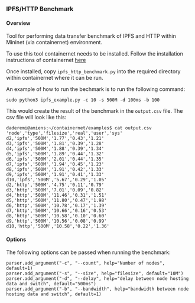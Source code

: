 ### IPFS/HTTP Benchmark

#### Overview

Tool for performing data transfer benchmark of IPFS and HTTP within Mininet (via containernet) environment.

To use this tool containernet needs to be installed. Follow the installation instructions of containernet [here](https://containernet.github.io/#installation)

Once installed, copy `ipfs_http_benchmark.py` into the required directory within containernet where it can be run.

An example of how to run the bechmark is to run the following command:

```
sudo python3 ipfs_example.py -c 10 -s 500M -d 100ms -b 100
```

This would create the result of the benchmark in the `output.csv` file. The csv file will look like this:

```
daderemi@amiens:~/containernet/examples$ cat output.csv
'node','type','filesize','real','user','sys'
d2,'ipfs','500M','1.77','0.43','1.21'
d3,'ipfs','500M','1.81','0.39','1.28'
d4,'ipfs','500M','1.88','0.39','1.34'
d5,'ipfs','500M','1.89','0.44','1.32'
d6,'ipfs','500M','2.01','0.44','1.35'
d7,'ipfs','500M','1.94','0.45','1.23'
d8,'ipfs','500M','1.91','0.42','1.33'
d9,'ipfs','500M','1.91','0.41','1.33'
d10,'ipfs','500M','5.67','0.29','1.05'
d2,'http','500M','4.75','0.11','0.79'
d3,'http','500M','7.01','0.09','0.82'
d4,'http','500M','11.46','0.31','1.51'
d5,'http','500M','11.80','0.47','1.98'
d6,'http','500M','10.78','0.17','1.39'
d7,'http','500M','10.66','0.16','0.53'
d8,'http','500M','10.58','0.10','0.60'
d9,'http','500M','10.56','0.08','0.99'
d10,'http','500M','10.58','0.22','1.36'
```

#### Options

The following options can be passed when running the benchmark:

```
parser.add_argument("-c", "--count", help="Number of nodes", default=1)
parser.add_argument("-s", "--size", help="filesize", default="10M")
parser.add_argument("-d", "--delay", help="delay between node hosting data and switch", default="500ms")
parser.add_argument("-b", "--bandwidth", help="bandwidth between node hosting data and switch", default=1)
```
